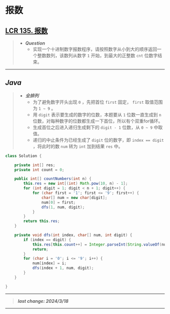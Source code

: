 # 报数

## [LCR 135. 报数](https://leetcode.cn/problems/da-yin-cong-1dao-zui-da-de-nwei-shu-lcof/)

> - ***Question***
>   - 实现一个十进制数字报数程序，请按照数字从小到大的顺序返回一个整数数列，该数列从数字 `1` 开始，到最大的正整数 `cnt` 位数字结束。

---

## *Java*

> - ***全排列***
>   - 为了避免数字开头出现 `0` ，先把首位 `first` 固定， `first` 取值范围为 `1 ~ 9` 。
>   - 用 `digit` 表示要生成的数字的位数，本题要从 `1` 位数一直生成到 `n` 位数，对每种数字的位数都生成一下首位，所以有个双重for循环。
>   - 生成首位之后进入递归生成剩下的 `digit - 1` 位数，从 `0 ~ 9` 中取值。
>   - 递归的中止条件为已经生成了 `digit` 位的数字，即 `index == digit` ，将此时的数 `num` 转为 `int` 加到结果 `res` 中。

```java
class Solution {

    private int[] res;
    private int count = 0;

    public int[] countNumbers(int n) {
        this.res = new int[(int) Math.pow(10, n) - 1];
        for (int digit = 1; digit < n + 1; digit++) {
            for (char first = '1'; first <= '9'; first++) {
                char[] num = new char[digit];
                num[0] = first;
                dfs(1, num, digit);
            }
        }
        return this.res;
    }

    private void dfs(int index, char[] num, int digit) {
        if (index == digit) {
            this.res[this.count++] = Integer.parseInt(String.valueOf(num));
            return;
        }
        for (char i = '0'; i <= '9'; i++) {
            num[index] = i;
            dfs(index + 1, num, digit);
        }
    }

}
```

---

> ***last change: 2024/3/18***

---
